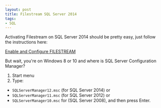 ```yaml
---
layout: post
title: Filestream SQL Server 2014
tags:
- SQL
---
```


Activating Filestream on SQL Server 2014 should be pretty easy, just follow the instructions here:

[Enable and Configure FILESTREAM](https://msdn.microsoft.com/en-us/library/cc645923(v=sql.120).aspx)

But wait, you're on Windows 8 or 10 and where is SQL Server Configuration Manager?

1. Start menu
2. Type:
  - `SQLServerManager12.msc` (for SQL Server 2014) or
  - `SQLServerManager11.msc` (for SQL Server 2012) or
  - `SQLServerManager10.msc` for (SQL Server 2008), and then press Enter.

